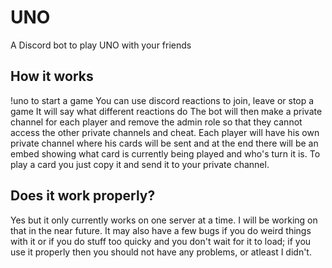 # UNO
A Discord bot to play UNO with your friends
## How it works
!uno to start a game
You can use discord reactions to join, leave or stop a game
It will say what different reactions do
The bot will then make a private channel for each player and remove the admin role so that they cannot access the other private channels and cheat.
Each player will have his own private channel where his cards will be sent and at the end there will be an embed showing what card is currently being played and who's turn it is.
To play a card you just copy it and send it to your private channel.
## Does it work properly?
Yes but it only currently works on one server at a time.
I will be working on that in the near future.
It may also have a few bugs if you do weird things with it or if you do stuff too quicky and you don't wait for it to load; if you use it properly then you should not have any problems, or atleast I didn't.


